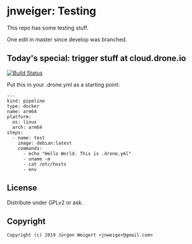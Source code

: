 # jnweiger: Testing

This repo has some testing stuff.

One edit in master since develop was branched.

## Today's special: trigger stuff at cloud.drone.io

[![Build Status](https://cloud.drone.io/api/badges/jnweiger/testing/status.svg)](https://cloud.drone.io/jnweiger/testing)

Put this in your .drone.yml as a starting point:
```
---
kind: pipeline
type: docker
name: arm64
platform:
  os: linux
  arch: arm64
steps:
  - name: test
    image: debian:latest
    commands:
      - echo "Hello World. This is .drone.yml"
      - uname -m
      - cat /etc/hosts
      - env

```

## License

Distribute under GPLv2 or ask.

## Copyright

```
Copyright (c) 2019 Jürgen Weigert <jnweiger@gmail.com>
```
